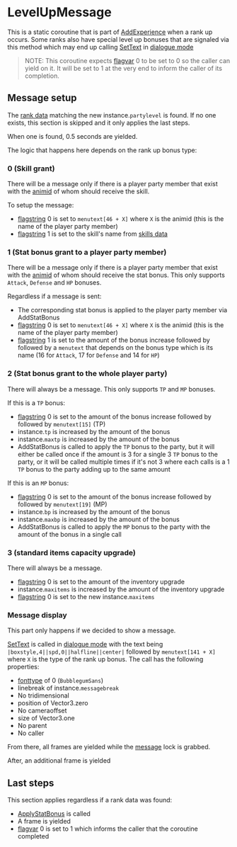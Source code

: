 # LevelUpMessage
This is a static coroutine that is part of [AddExperience](../Battle%20flow/Terminal%20coroutines/AddExperience.md) when a rank up occurs. Some ranks also have special level up bonuses that are signaled via this method which may end up calling [SetText](../../SetText/SetText.md) in [dialogue mode](../../SetText/Dialogue%20mode.md#dialogue-mode)

> NOTE: This coroutine expects [flagvar](../../Flags%20arrays/flagvar.md) 0 to be set to 0 so the caller can yield on it. It will be set to 1 at the very end to inform the caller of its completion.

## Message setup
The [rank data](../../TextAsset%20Data/Rank%20data.md#rank-data) matching the new instance.`partylevel` is found. If no one exists, this section is skipped and it only applies the last steps.

When one is found, 0.5 seconds are yielded.

The logic that happens here depends on the rank up bonus type:

### 0 (Skill grant)
There will be a message only if there is a player party member that exist with the [animid](../../Enums%20and%20IDs/AnimIDs.md) of whom should receive the skill. 

To setup the message:

- [flagstring](../../Flags%20arrays/flagstring.md) 0 is set to `menutext[46 + X]` where `X` is the animid (this is the name of the player party member)
- [flagstring](../../Flags%20arrays/flagstring.md) 1 is set to the skill's name from [skills data](../../TextAsset%20Data/Skills%20data.md)

### 1 (Stat bonus grant to a player party member)
There will be a message only if there is a player party member that exist with the [animid](../../Enums%20and%20IDs/AnimIDs.md) of whom should receive the stat bonus. This only supports `Attack`, `Defense` and `HP` bonuses.

Regardless if a message is sent:

- The corresponding stat bonus is applied to the player party member via AddStatBonus
- [flagstring](../../Flags%20arrays/flagstring.md) 0 is set to `menutext[46 + X]` where `X` is the animid (this is the name of the player party member)
- [flagstring](../../Flags%20arrays/flagstring.md) 1 is set to the amount of the bonus increase followed by ` ` followed by a `menutext` that depends on the bonus type which is its name (16 for `Attack`, 17 for `Defense` and 14 for `HP`)

### 2 (Stat bonus grant to the whole player party)
There will always be a message. This only supports `TP` and `MP` bonuses.

If this is a `TP` bonus:

- [flagstring](../../Flags%20arrays/flagstring.md) 0 is set to the amount of the bonus increase followed by ` ` followed by `menutext[15]` (TP)
- instance.`tp` is increased by the amount of the bonus
- instance.`maxtp` is increased by the amount of the bonus
- AddStatBonus is called to apply the `TP` bonus to the party, but it will either be called once if the amount is 3 for a single 3 `TP` bonus to the party, or it will be called multiple times if it's not 3 where each calls is a 1 `TP` bonus to the party adding up to the same amount

If this is an `MP` bonus:

- [flagstring](../../Flags%20arrays/flagstring.md) 0 is set to the amount of the bonus increase followed by ` ` followed by `menutext[19]` (MP)
- instance.`bp` is increased by the amount of the bonus
- instance.`maxbp` is increased by the amount of the bonus
- AddStatBonus is called to apply the `MP` bonus to the party with the amount of the bonus in a single call

### 3 (standard items capacity upgrade)
There will always be a message.

- [flagstring](../../Flags%20arrays/flagstring.md) 0 is set to the amount of the inventory upgrade
- instance.`maxitems` is increased by the amount of the inventory upgrade
- [flagstring](../../Flags%20arrays/flagstring.md) 0 is set to the new instance.`maxitems`

### Message display
This part only happens if we decided to show a message.

[SetText](../../SetText/SetText.md) is called in [dialogue mode](../../SetText/Dialogue%20mode.md#dialogue-mode) with the text being `|boxstyle,4||spd,0||halfline||center|` followed by `menutext[141 + X]` where `X` is the type of the rank up bonus. The call has the following properties:

- [fonttype](../../SetText/Notable%20states.md#fonttype) of 0 (`BubblegumSans`)
- linebreak of instance.`messagebreak`
- No tridimensional
- position of Vector3.zero
- No cameraoffset
- size of Vector3.one
- No parent
- No caller

From there, all frames are yielded while the [message](../../SetText/Notable%20states.md#message) lock is grabbed.

After, an additional frame is yielded

## Last steps
This section applies regardless if a rank data was found:

- [ApplyStatBonus](../ApplyStatBonus.md) is called
- A frame is yielded
- [flagvar](../../Flags%20arrays/flagvar.md) 0 is set to 1 which informs the caller that the coroutine completed
